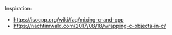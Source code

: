 Inspiration:

- https://isocpp.org/wiki/faq/mixing-c-and-cpp
- https://nachtimwald.com/2017/08/18/wrapping-c-objects-in-c/

